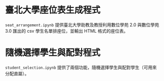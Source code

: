 # 臺北大學座位表生成程式
`seat_arrangement.ipynb` 提供臺北大學助教及教授利用數位學苑 2.0 與數位學苑 3.0 匯出的 csv 學生名單排座位，並輸出 HTML 格式的座位表。 

# 隨機選擇學生與配對程式
`student_selection.ipynb` 提供了兩個功能，隨機選擇學生與配對學生（可用來分配直屬）。